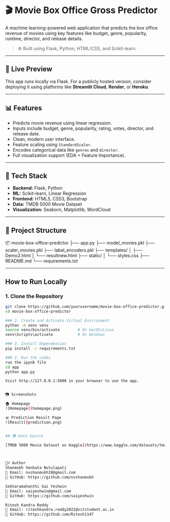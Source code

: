 # 🎬 Movie Box Office Gross Predictor

A machine learning-powered web application that predicts the box office revenue of movies using key features like budget, genre, popularity, runtime, director, and release details.

> ⚙️ Built using Flask, Python, HTML/CSS, and Scikit-learn.

---

## 🚀 Live Preview

This app runs locally via Flask. For a publicly hosted version, consider deploying it using platforms like **Streamlit Cloud**, **Render**, or **Heroku**.

---

## 📊 Features

- Predicts movie revenue using linear regression.
- Inputs include budget, genre, popularity, rating, votes, director, and release date.
- Clean, modern user interface.
- Feature scaling using `StandardScaler`.
- Encodes categorical data like `genres` and `director`.
- Full visualization support (EDA + Feature Importance).

---

## 🧠 Tech Stack

- **Backend:** Flask, Python
- **ML:** Scikit-learn, Linear Regression
- **Frontend:** HTML5, CSS3, Bootstrap
- **Data:** TMDB 5000 Movie Dataset
- **Visualization:** Seaborn, Matplotlib, WordCloud

---

## 📁 Project Structure

📦 movie-box-office-predictor
├── app.py
├── model_movies.pkl
├── scaler_movies.pkl
├── label_encoders.pkl
├── templates/
│ ├── Demo2.html
│ └── resultnew.html
├── static/
│ └── styles.css
├── README.md
└── requirements.txt

---

## How to Run Locally

### 1. Clone the Repository

```bash
git clone https://github.com/yourusername/movie-box-office-predictor.git
cd movie-box-office-predictor

### 2. Create and Activate Virtual Environment
python -m venv venv
source venv/bin/activate        # On macOS/Linux
venv\Scripts\activate           # On Windows

### 3. Install Dependencies
pip install -r requirements.txt

### 3. Run the codes
run the ipynb file
cd app
python app.py

Visit http://127.0.0.1:5000 in your browser to use the app.


📷 Screenshots

🏠 Homepage
![Homepage](homepage.png)

📊 Prediction Result Page
![Result](prediction.png)


## 📚 Data Source

[TMDB 5000 Movie Dataset on Kaggle](https://www.kaggle.com/datasets/tmdb/tmdb-movie-metadata)



🙋‍♂️ Author
Shanmukh Venkata Nutulapati
📧 Email: nvshanmukh28@gmail.com
🔗 GitHub: https://github.com/nvshanmukh

Sekharamahanthi Sai Yeshwin
📧 Email: saiyeshwin@gmail.com
🔗 GitHub: https://github.com/saiyeshwin

Ritesh Kandra Reddy
📧 Email: riteshkandra.reddy2022@vitstudent.ac.in
🔗 GitHub: https://github.com/Ritesh1147
```
